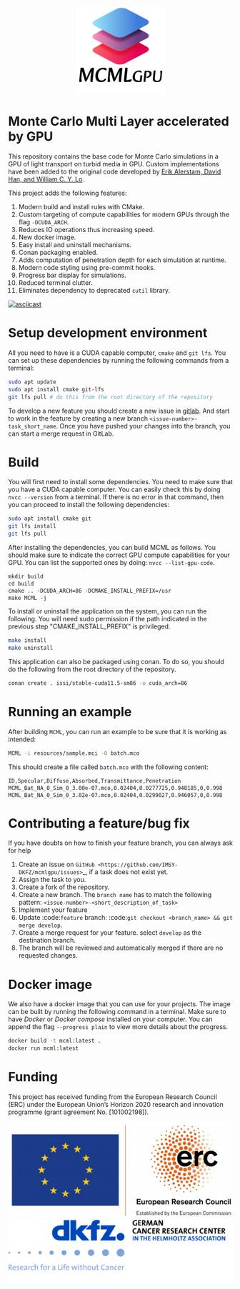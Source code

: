 <p align="center">
    <img src="resources/icon.png" alt="Logo" width="200"/>
</p>

# Monte Carlo Multi Layer accelerated by GPU

This repository contains the base code for Monte Carlo simulations in a GPU of light transport on turbid media in GPU.
Custom implementations have been added to the original code developed by
[Erik Alerstam, David Han, and William C. Y. Lo](https://code.google.com/archive/p/gpumcml/).

This project adds the following features:

1. Modern build and install rules with CMake.
2. Custom targeting of compute capabilities for modern GPUs through the flag `-DCUDA_ARCH`.
3. Reduces IO operations thus increasing speed.
4. New docker image.
5. Easy install and uninstall mechanisms.
6. Conan packaging enabled.
7. Adds computation of penetration depth for each simulation at runtime.
8. Modern code styling using pre-commit hooks.
9. Progress bar display for simulations.
10. Reduced terminal clutter.
11. Eliminates dependency to deprecated `cutil` library.

[![asciicast](https://asciinema.org/a/EIYfdZXnjKoDHhXUN1TooJAWK.svg)](https://asciinema.org/a/EIYfdZXnjKoDHhXUN1TooJAWK)

# Setup development environment
All you need to have is a CUDA capable computer, `cmake` and `git lfs`. You can set up these dependencies by running
the following commands from a terminal:

```bash
sudo apt update
sudo apt install cmake git-lfs
git lfs pull # do this from the root directory of the repository
```

To develop a new feature you should create a new issue in [gitlab](https://git.dkfz.de/imsy/issi/mcmlgpu/-/issues). And
start to work in the feature by creating a new branch `<issue-number>-task_short_name`. Once
you have pushed your changes into the branch, you can start a merge request in GitLab.

# Build
You will first need to install some dependencies. You need to make sure that you have a CUDA capable computer.
You can easily check this by doing `nvcc --version` from a terminal. If there is no error in that command, then you can
proceed to install the following dependencies:

```bash
sudo apt install cmake git
git lfs install
git lfs pull
```

After installing the dependencies, you can build MCML as follows.
You should make sure to indicate the correct GPU compute capabilities for your GPU.
You can list the supported ones by doing: `nvcc --list-gpu-code`.

```lang=bash
mkdir build
cd build
cmake .. -DCUDA_ARCH=86 -DCMAKE_INSTALL_PREFIX=/usr
make MCML -j
```

To install or uninstall the application on the system, you can run the following.
You will need sudo permission if the path indicated in the previous step "CMAKE_INSTALL_PREFIX" is privileged.
````bash
make install
make uninstall
````

This application can also be packaged using conan. To do so, you should do the following from the root directory
of the repository.

```bash
conan create . issi/stable-cuda11.5-sm86 -o cuda_arch=86
```

# Running an example
After building `MCML`, you can run an example to be sure that it is working as intended:

```bash
MCML -i resources/sample.mci -O batch.mco
```

This should create a file called `batch.mco` with the following content:

```text
ID,Specular,Diffuse,Absorbed,Transmittance,Penetration
MCML_Bat_NA_0_Sim_0_3.00e-07.mco,0.02404,0.0277725,0.948185,0,0.998
MCML_Bat_NA_0_Sim_0_3.02e-07.mco,0.02404,0.0299027,0.946057,0,0.998
```

# Contributing a feature/bug fix
If you have doubts on how to finish your feature branch, you can always ask for help

1. Create an issue on `GitHub <https://github.com/IMSY-DKFZ/mcmlgpu/issues>`_, if a task does not exist yet.
2. Assign the task to you.
3. Create a fork of the repository.
4. Create a new branch.
   The `branch name` has to match the following pattern: `<issue-number>-<short_description_of_task>`
5. Implement your feature
6. Update :code:`feature` branch: :code:`git checkout <branch_name> && git merge develop`.
7. Create a merge request for your feature.
   select `develop` as the destination branch.
8. The branch will be reviewed and automatically merged if there are no requested changes.

# Docker image
We also have a docker image that you can use for your projects. The image can be built by running the following command
in a terminal. Make sure to have _Docker_ or _Docker compose_ installed on your computer. You can append the flag
`--progress plain` to view more details about the progress.

```bash
docker build -t mcml:latest .
docker run mcml:latest
```

# Funding
This project has received funding from the European Research Council (ERC) under the European Union’s Horizon 2020 research and innovation programme (grant agreement No. [101002198]).

![ERC](resources/LOGO_ERC-FLAG_EU_.jpg)
![DKFZ](resources/LOGO_DKFZ.png)
